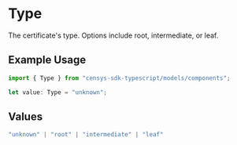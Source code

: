 # Type

The certificate's type. Options include root, intermediate, or leaf.

## Example Usage

```typescript
import { Type } from "censys-sdk-typescript/models/components";

let value: Type = "unknown";
```

## Values

```typescript
"unknown" | "root" | "intermediate" | "leaf"
```